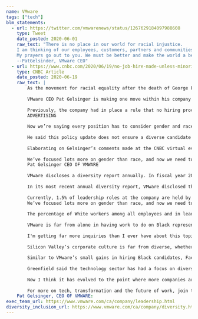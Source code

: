 ```yaml
---
name: VMware
tags: ["tech"]
blm_statements:
  - url: https://twitter.com/vmwarenews/status/1267629184097988608
    type: Tweet
    date_posted: 2020-06-01
    raw_text: "There is no place in our world for racial injustice.
    I am thinking of our employees, customers, partners and communitiesw who are hurting and angry.  
    My prayers go out to you. We must be better and make the world a better place for everyone in it.
    --PatGelsinder, VMware CEO"
  - url: https://www.cnbc.com/2020/06/19/no-job-hire-made-unless-minority-candidate-interviewed-vmware-ceo.html
    type: CNBC Article
    date_posted: 2020-06-19
    raw_text: |
        As the movement for racial equality after the death of George Floyd leads to an awakening within the corporate sector few saw coming just weeks ago, CEOs of major companies have been told they need to do more than just issue statements of support or make charitable contributions if they want to make a difference. Looking within their own house is a good place to start, former Senior Obama White House Advisor Valerie Jarrett recently told CNBC. 
        
        VMware CEO Pat Gelsinger is making one move within his company to reflect its own need to create a more diverse workplace. Speaking at a CNBC Work virtual Spotlight on Thursday, Gelsinger said the $63 billion software company has updated its diversity policy in hiring as a result of recent events.
        
        Previously, the company had in place a rule that no hiring process could be complete unless a woman or person of color was interviewed. Now the company will require hiring managers to consider at least one candidate from both backgrounds.
        ADVERTISING
        
        Now we’re saying every position has to consider gender and race, Gelsinger said.
        
        He said this policy update does not ensure a diverse candidate will be the one chosen for the job. Gelsinger also indicated race should be a factor in internship program decisions, saying companies need to bring in a lot more candidates from Black and underrepresented communities and make that a much more conscious focus of intern programs.
        
        Elaborating on Gelsinger’s comments made at the CNBC virtual event, a VMware spokesman told CNBC via email that prior to the recent events, the company required that a woman or an underrepresented minority be included as part of the interview slate. And we’re moving towards a woman AND an underrepresented minority as part of each hiring campaign, he said.
        
        We’ve focused lots more on gender than race, and now we need to put emphasis on those areas together.
        Pat Gelsinger CEO OF VMWARE
        
        VMware discloses a diversity report annually. In fiscal year 2020, all vice presidents and above were assigned a D&I (diversity & inclusion) goal to improve the representation of women globally and improve representation of U.S. underrepresented minorities.
        
        In its most recent annual diversity report, VMware disclosed that 3.2% of its workforce was Black, up from 3% the previous year and 2.7% in 2018. However, Black representation within the company is low compared to other ethnic groups and gender representation. Women comprise over 25% of the company’s workers. By race/ethnicity, White workers comprise 57% of the company; Asian workers over 31% and Hispanic workers nearly double African American peers, at 5.8% of VMware’s workers. 
        
        Currently, 1.5% of leadership roles at the company are held by Black employees; a little under 4% by Hispanic workers; 26% by Asian workers; 67% by White employees.
        We’ve focused lots more on gender than race, and now we need to put emphasis on those areas together, Gelsinger said at the CNBC event. 
        
        The percentage of White workers among all employees and in leadership positions at VMware has increased more in recent years than Black employee representation, according to its most recent diversity report.
        
        VMware is far from alone in having work to do on Black representation in its workforce and in making a focus on racial diversity as high-profile as gender efforts, according to Mercer’s Gail Greenfield, a principal in the consulting firm’s Washington, D.C., office who specializes in pay equity. Greenfield said her work with corporate clients over the years indicates that gender has been more of a focus than race, but that is changing quickly.
        
        I'm getting far more inquiries than I ever have about this topic, Greenfield said. They are definitely focusing on diversity broadly, but specifically mentioning racial diversity and Black employees and racism. It’s definitely coming up in requests from clients that I didn’t see a month ago.
        
        Silicon Valley’s corporate culture is far from diverse, whether it is evaluated by venture capital funding or employee base at big tech companies.
        
        Similar to VMware’s small gains in hiring Black candidates, Facebook, for example, has gone from a workforce that’s 3% Black to 3.8% in the past six years. Others also are in the low single digits.
        
        Greenfield said the technology sector has had a focus on diversity over the past decade, but she described that focus as often reactive rather than proactive. Government contractors with 50 employees or more are required to provide demographic information on their workforce, and social investors have pressured them as well. 
        
        Now I think it has evolved to the point where more companies are doing it not because it is requested or coerced but because they want to use it as a way to commit to diversity and inclusion, Greenfield said.
        
        For more on tech, transformation and the future of work, join the most influential voices disrupting the next decade of work at the next CNBC Work Summit this October.
    Pat Gelsinger, CEO OF VMWARE:
exec_team_url: https://www.vmware.com/ca/company/leadership.html
diversity_inclusion_url: https://www.vmware.com/ca/company/diversity.html
---
```


